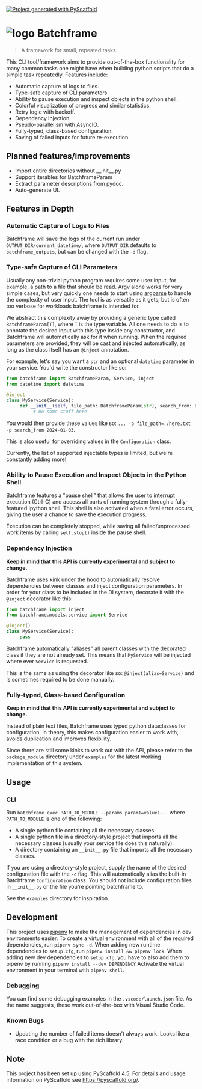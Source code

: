 <!-- These are examples of badges you might want to add to your README:
     please update the URLs accordingly

[![Built Status](https://api.cirrus-ci.com/github/<USER>/batchframe.svg?branch=main)](https://cirrus-ci.com/github/<USER>/batchframe)
[![ReadTheDocs](https://readthedocs.org/projects/batchframe/badge/?version=latest)](https://batchframe.readthedocs.io/en/stable/)
[![Coveralls](https://img.shields.io/coveralls/github/<USER>/batchframe/main.svg)](https://coveralls.io/r/<USER>/batchframe)
[![PyPI-Server](https://img.shields.io/pypi/v/batchframe.svg)](https://pypi.org/project/batchframe/)
[![Conda-Forge](https://img.shields.io/conda/vn/conda-forge/batchframe.svg)](https://anaconda.org/conda-forge/batchframe)
[![Monthly Downloads](https://pepy.tech/badge/batchframe/month)](https://pepy.tech/project/batchframe)
[![Twitter](https://img.shields.io/twitter/url/http/shields.io.svg?style=social&label=Twitter)](https://twitter.com/batchframe)
-->

[![Project generated with PyScaffold](https://img.shields.io/badge/-PyScaffold-005CA0?logo=pyscaffold)](https://pyscaffold.org/)

# ![logo](./assets/Batchframe_Logo_Small.png) Batchframe

> A framework for small, repeated tasks.

This CLI tool/framework aims to provide out-of-the-box functionality for many common tasks one might have when building python scripts that do a simple task repeatedly.
Features include:
- Automatic capture of logs to files.
- Type-safe capture of CLI parameters.
- Ability to pause execution and inspect objects in the python shell.
- Colorful visualization of progress and similar statistics.
- Retry logic with backoff.
- Dependency injection.
- Pseudo-parallelism with AsyncIO.
- Fully-typed, class-based configuration.
- Saving of failed inputs for future re-execution.

## Planned features/improvements
- Import entire directories without \_\_init__.py
- Support iterables for BatchframeParam
- Extract parameter descriptions from pydoc.
- Auto-generate UI.

## Features in Depth

### Automatic Capture of Logs to Files
Batchframe will save the logs of the current run under `OUTPUT_DIR/current_datetime/`,
where `OUTPUT_DIR` defaults to `batchframe_outputs`, but can be changed with the `-d` flag.

### Type-safe Capture of CLI Parameters
Usually any non-trivial python program requires some user input, for example, a path to a file that should be read.
Argv alone works for very simple cases, but very quickly one needs to start using [argparse](https://docs.python.org/3/library/argparse.html) to handle the complexity of user input.
The tool is as versatile as it gets, but is often too verbose for workloads batchframe is intended for.

We abstract this complexity away by providing a generic type called `BatchframeParam[T]`, where `T` is the type variable.
All one needs to do is to annotate the desired input with this type inside any constructor, and Batchframe will automatically ask for it when running.
When the required parameters are provided, they will be cast and injected automatically, as long as the class itself has an `@inject` annotation.

For example, let's say you want a `str` and an optional `datetime` parameter in your service.
You'd write the constructor like so:
```python
from batchframe import BatchframeParam, Service, inject
from datetime import datetime

@inject
class MyService(Service):
     def __init__(self, file_path: BatchframeParam[str], search_from: BatchframeParam[datetime] = datetime.now()):
          # Do some stuff here
```
You would then provide these values like so: `... -p file_path=./here.txt -p search_from 2024-01-03`.

This is also useful for overriding values in the `Configuration` class.

Currently, the list of supported injectable types is limited, but we're constantly adding more!

### Ability to Pause Execution and Inspect Objects in the Python Shell
Batchframe features a "pause shell" that allows the user to interrupt execution (Ctrl-C) and access all parts of running system through a fully-featured ipython shell.
This shell is also activated when a fatal error occurs, giving the user a chance to save the execution progress.

Execution can be completely stopped, while saving all failed/unprocessed work items by calling `self.stop()` inside the pause shell.

### Dependency Injection
**Keep in mind that this API is currently experimental and subject to change.**

Batchframe uses [kink](https://github.com/kodemore/kink) under the hood to automatically resolve dependencies between classes and inject configuration parameters.
In order for your class to be included in the DI system, decorate it with the `@inject` decorator like this:
```python
from batchframe import inject
from batchframe.models.service import Service

@inject()
class MyService(Service):
     pass
```
Batchframe automatically "aliases" all parent classes with the decorated class if they are not already set.
This means that `MyService` will be injected where ever `Service` is requested.

This is the same as using the decorator like so: `@inject(alias=Service)` and is sometimes required to be done manually.

### Fully-typed, Class-based Configuration
**Keep in mind that this API is currently experimental and subject to change.**

Instead of plain text files, Batchframe uses typed python dataclasses for configuration.
In theory, this makes configuration easier to work with, avoids duplication and improves flexibility.

Since there are still some kinks to work out with the API,
please refer to the `package_module` directory under `examples` for the latest working implementation of this system.

## Usage

### CLI
Run `batchframe exec PATH_TO_MODULE --params param1=value1...`
where `PATH_TO_MODULE` is one of the following:
- A single python file containing all the necessary classes.
- A single python file in a directory-style project that imports all the necessary classes (usually your service file does this naturally).
- A directory containing an `__init__.py` file that imports all the necessary classes.

If you are using a directory-style project, supply the name of the desired configuration file with the `-c` flag.
This will automatically alias the built-in Batchframe `Configuration` class.
You should not include configuration files in `__init__.py` or the file you're pointing batchframe to. 

See the `examples` directory for inspiration.

<!-- pyscaffold-notes -->

## Development
This project uses [pipenv](https://pipenv.pypa.io/en/latest/) to make the management of dependencies in dev environments easier.
To create a virtual environment with all of the required dependencies, run `pipenv sync -d`.
When adding new runtime dependencies to `setup.cfg`, run `pipenv install && pipenv lock`.
When adding new dev dependencies to `setup.cfg`, you have to also add them to pipenv by running `pipenv install --dev DEPENDENCY`
Activate the virtual environment in your terminal with `pipenv shell`.

### Debugging
You can find some debugging examples in the `.vscode/launch.json` file.
As the name suggests, these work out-of-the-box with Visual Studio Code.

### Known Bugs
- Updating the number of failed items doesn't always work. Looks like a race condition or a bug with the rich library.

## Note

This project has been set up using PyScaffold 4.5. For details and usage
information on PyScaffold see https://pyscaffold.org/.
